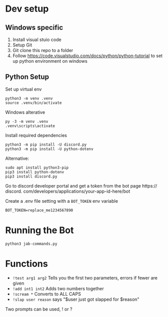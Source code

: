 # Dev setup

## Windows specific

1. Install visual stuio code
2. Setup Git 
3. Git clone this repo to a folder
4. Follow https://code.visualstudio.com/docs/python/python-tutorial to set up python environment on windows

## Python Setup
Set up virtual env

```
python3 -m venv .venv
source .venv/bin/activate
```

Windows alterative
```
py -3 -m venv .venv
.venv\scripts\activate
```

Install required dependencies

```
python3 -m pip install -U discord.py
python3 -m pip install -U python-dotenv
```

Alternative:
```
sudo apt install python3-pip
pip3 install python-dotenv
pip3 install discord.py
```

Go to discord developer portal and get a token from the bot page
https:// discord. com/developers/applications/your-app-id-here/bot

Create a .env file setting with a `BOT_TOKEN` env variable
```
BOT_TOKEN=replace_me1234567890
```

# Running the Bot
`python3 jab-commands.py`

# Functions

- `!test arg1 arg2` Tells you the first two parameters, errors if fewer are given
- `!add int1 int2` Adds two numbers together
- `!scream *` Converts to ALL CAPS
- `!slap user reason` says "$user just got slapped for $reason"

Two prompts can be used, ! or ?
